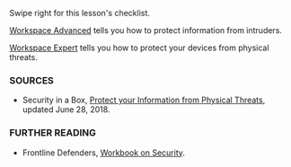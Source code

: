 [Title]: # (What now?)
[Order]: # (9)

Swipe right for this lesson's checklist. 

[Workspace Advanced](umbrella://lesson/protect-your-workspace/1) tells you how to protect information from intruders.

[Workspace Expert](umbrella://lesson/protect-your-workspace/2) tells you how to protect your devices from physical threats. 

### SOURCES

* Security in a Box, [Protect your Information from Physical Threats](https://securityinabox.org/en/guide/physical/), updated June 28, 2018. 

### FURTHER READING

- Frontline Defenders, [Workbook on Security](https://www.frontlinedefenders.org/en/resource-publication/workbook-security-practical-steps-human-rights-defenders-risk).
